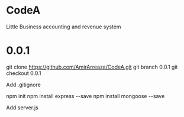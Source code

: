 # CodeA
Little Business accounting and revenue system

# 0.0.1

git clone https://github.com/AmirArreaza/CodeA.git
git branch 0.0.1
git checkout 0.0.1

Add .gitignore

npm init
npm install express --save
npm install mongoose --save

Add server.js